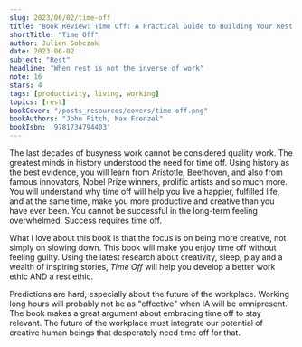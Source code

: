 ```yaml
---
slug: 2023/06/02/time-off
title: "Book Review: Time Off: A Practical Guide to Building Your Rest Ethic and Finding Success Without the Stress"
shortTitle: "Time Off"
author: Julien Sobczak
date: 2023-06-02
subject: "Rest"
headline: "When rest is not the inverse of work"
note: 16
stars: 4
tags: [productivity, living, working]
topics: [rest]
bookCover: "/posts_resources/covers/time-off.png"
bookAuthors: "John Fitch, Max Frenzel"
bookIsbn: '9781734794403'
---
```


The last decades of busyness work cannot be considered quality work. The greatest minds in history understood the need for time off. Using history as the best evidence, you will learn from Aristotle, Beethoven, and also from famous innovators, Nobel Prize winners, prolific artists and so much more. You will understand why time off will help you live a happier, fulfilled life, and at the same time, make you more productive and creative than you have ever been. You cannot be successful in the long-term feeling overwhelmed. Success requires time off.

What I love about this book is that the focus is on being more creative, not simply on slowing down. This book will make you enjoy time off without feeling guilty. Using the latest research about creativity, sleep, play and a wealth of inspiring stories, _Time Off_ will help you develop a better work ethic AND a rest ethic.

Predictions are hard, especially about the future of the workplace. Working long hours will probably not be as "effective" when IA will be omnipresent. The book makes a great argument about embracing time off to stay relevant. The future of the workplace must integrate our potential of creative human beings that desperately need time off for that.
